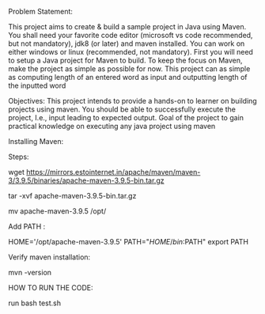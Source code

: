 Problem Statement:

This project aims to create & build a sample project in Java using Maven. You shall need your favorite code editor (microsoft vs code recommended, but not mandatory), jdk8 (or later) and maven installed. You can work on either windows or linux (recommended, not mandatory).
First you will need to setup a Java project for Maven to build. To keep the focus on Maven, make the project as simple as possible for now. This project can as simple as computing length of an entered word as input and outputting length of the inputted word
 

Objectives:
This project intends to provide a hands-on to learner on building projects using maven. You should be able to successfully execute the project, I.e., input leading to expected output.
Goal of the project to gain practical knowledge on executing any java project using maven


Installing Maven:

Steps:

wget https://mirrors.estointernet.in/apache/maven/maven-3/3.9.5/binaries/apache-maven-3.9.5-bin.tar.gz

tar -xvf apache-maven-3.9.5-bin.tar.gz

mv apache-maven-3.9.5 /opt/

Add PATH :

HOME='/opt/apache-maven-3.9.5'
PATH="$HOME/bin:$PATH"
export PATH

Verify maven installation:

mvn -version



HOW TO RUN THE CODE:

run bash test.sh
